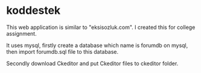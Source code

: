 # koddestek

This web application is similar to "eksisozluk.com". I created this for college assignment.

It uses mysql, firstly create a database which name is forumdb on mysql, then import forumdb.sql file to this database.

Secondly download Ckeditor and put Ckeditor files to ckeditor folder.
